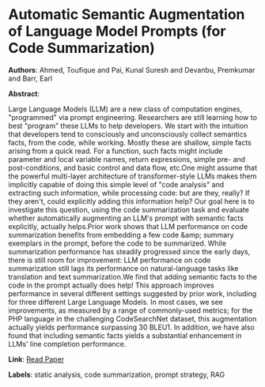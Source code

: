 # Automatic Semantic Augmentation of Language Model Prompts (for Code Summarization)

**Authors**: Ahmed, Toufique and Pai, Kunal Suresh and Devanbu, Premkumar and Barr, Earl

**Abstract**:

Large Language Models (LLM) are a new class of computation engines, "programmed" via prompt engineering. Researchers are still learning how to best "program" these LLMs to help developers. We start with the intuition that developers tend to consciously and unconsciously collect semantics facts, from the code, while working. Mostly these are shallow, simple facts arising from a quick read. For a function, such facts might include parameter and local variable names, return expressions, simple pre- and post-conditions, and basic control and data flow, etc.One might assume that the powerful multi-layer architecture of transformer-style LLMs makes them implicitly capable of doing this simple level of "code analysis" and extracting such information, while processing code: but are they, really? If they aren't, could explicitly adding this information help? Our goal here is to investigate this question, using the code summarization task and evaluate whether automatically augmenting an LLM's prompt with semantic facts explicitly, actually helps.Prior work shows that LLM performance on code summarization benefits from embedding a few code \&amp; summary exemplars in the prompt, before the code to be summarized. While summarization performance has steadily progressed since the early days, there is still room for improvement: LLM performance on code summarization still lags its performance on natural-language tasks like translation and text summarization.We find that adding semantic facts to the code in the prompt actually does help! This approach improves performance in several different settings suggested by prior work, including for three different Large Language Models. In most cases, we see improvements, as measured by a range of commonly-used metrics; for the PHP language in the challenging CodeSearchNet dataset, this augmentation actually yields performance surpassing 30 BLEU1. In addition, we have also found that including semantic facts yields a substantial enhancement in LLMs' line completion performance.

**Link**: [Read Paper](https://doi.org/10.1145/3597503.3639183)

**Labels**: static analysis, code summarization, prompt strategy, RAG
